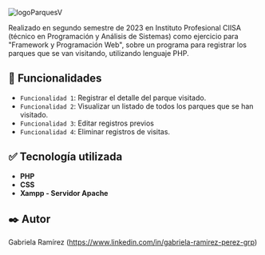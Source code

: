 
![logoParquesV](https://github.com/ramirezgabrielap/CIISA-Framework-Parques/assets/100728813/c310d609-7368-4ecd-a48f-ac17f67c6057)

Realizado en segundo semestre de 2023 en Instituto Profesional CIISA (técnico en Programación y Análisis de Sistemas) como ejercicio para "Framework y Programación Web", 
sobre un programa para registrar los parques que se van visitando, utilizando lenguaje PHP.

## :hammer: Funcionalidades

- `Funcionalidad 1`: Registrar el detalle del parque visitado.
- `Funcionalidad 2`: Visualizar un listado de todos los parques que se han visitado.
- `Funcionalidad 3`: Editar registros previos
- `Funcionalidad 4`: Eliminar registros de visitas.

## :white_check_mark: Tecnología utilizada

* **PHP**
* **CSS**
* **Xampp - Servidor Apache** 


## ✒️ Autor
Gabriela Ramírez
(https://www.linkedin.com/in/gabriela-ramirez-perez-grp)

